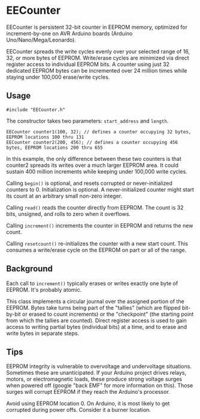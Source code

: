 # EECounter

EECounter is persistent 32-bit counter in EEPROM memory, optimized for increment-by-one on AVR Arduino boards (Arduino Uno/Nano/Mega/Leonardo).

EECounter spreads the write cycles evenly over your selected range of 16, 32, or more bytes of EEPROM.  Write/erase cycles are minimized
via direct register access to individual EEPROM bits.  A counter using just 32 dedicated EEPROM bytes can be incremented over 24 million
times while staying under 100,000 erase/write cycles.

## Usage

```
#include "EECounter.h"
```

The constructor takes two parameters: ```start_address``` and ```length```.
```
EECounter counter1(100, 32); // defines a counter occupying 32 bytes, EEPROM locations 100 thru 131
EECounter counter2(200, 456); // defines a counter occupying 456 bytes, EEPROM locations 200 thru 655
```

In this example, the only difference between these two counters is that counter2 spreads its writes over a much
larger EEPROM area.  It could sustain 400 million increments while keeping under 100,000 write cycles.

Calling ```begin()``` is optional, and resets corrupted or never-initialized counters to 0.  Initialization is optional.
A never-initialized counter might start its count at an arbitrary small non-zero integer.

Calling ```read()``` reads the counter directly from EEPROM.  The count is 32 bits, unsigned, and rolls to
zero when it overflows.

Calling ```increment()``` increments the counter in EEPROM and returns the new count.  

Calling ```resetcount()``` re-initializes the counter with a new start count.  This consumes a write/erase cycle on the EEPROM on
part or all of the range.

## Background

Each call to ```increment()``` typically erases or writes exactly one byte of EEPROM.  It's probably atomic.

This class implements a circular journal over the assigned portion of the EEPROM.  Bytes take turns being part of the "tallies" (which
are flipped bit-by-bit or erased to count increments) or the "checkpoint" (the starting point from which the tallies are counted).
Direct register access is used to gain access to writing partial bytes (individual bits) at a time, and to erase
and write bytes in separate steps.



## Tips

EEPROM integrity is vulnerable to overvoltage and undervoltage situations.  Sometimes these are unanticipated.  If your Arduino
project drives relays, motors, or electromagnetic loads, these produce strong voltage surges when powered off (google "back EMF" for
more information on this).  Those surges will corrupt EEPROM if they reach the Arduino's processor.

Avoid using EEPROM location 0.  On Arduino, it is most likely to get corrupted during power offs.  Consider it a burner location.

